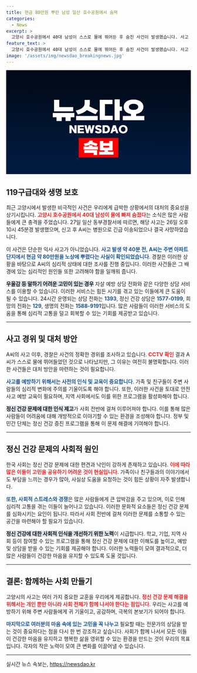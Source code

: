 ```yaml
---
title: 현금 80만원 뿌린 남성 일산 호수공원에서 숨져
categories:
  - News
excerpt: >
  고양시 호수공원에서 40대 남성이 스스로 물에 뛰어든 후 숨진 사건이 발생했습니다. 사고 전, 그는 현금 80만원을 뿌렸고, 경찰은 이 사고의 경위를 조사 중입니다.
feature_text: >
  고양시 호수공원에서 40대 남성이 스스로 물에 뛰어든 후 숨진 사건이 발생했습니다. 사고 전, 그는 현금 80만원을 뿌렸고, 경찰은 이 사고의 경위를 조사 중입니다.
image: '/assets/img/newsdao_breakingnews.jpg'
---
```


<p><img src="/assets/img/newsdao_breakingnews.jpg" alt="koreaapp 속보" /></p>

<h2 data-ke-size="size26">119구급대와 생명 보호</h2>

<p data-ke-size="size16">최근 고양시에서 발생한 비극적인 사건은 우리에게 급박한 상황에서의 대처의 중요성을 상기시킵니다. <b><span style="color: #ee2323;">고양시 호수공원에서 40대 남성이 물에 빠져 숨졌다</b></span>는 소식은 많은 사람들에게 큰 충격을 주었습니다. 27일 일산 동부경찰서에 따르면, 해당 사고는 26일 오후 10시 45분경 발생했으며, 신고 후 A씨는 병원으로 긴급 이송되었으나 결국 사망하였습니다. </p>

<p data-ke-size="size16">이 사건은 단순한 익사 사고가 아니었습니다. <b><span style="color: #1a5490;">사고 발생 약 40분 전, A씨는 주변 아파트 단지에서 현금 약 80만원을 노상에 뿌렸다는 사실이 확인되었습니다</b></span>. 경찰은 이러한 상황을 바탕으로 A씨의 심리적 상태에 대한 조사를 진행 중입니다. 이러한 사건들은 그 배경에 있는 심리적인 원인들 또한 고려해야 함을 일깨워 줍니다.</p>

<p data-ke-size="size16"><b><span style="background-color: #21538527;">우울감 등 말하기 어려운 고민이 있는 경우</b></span> 자살 예방 상담 전화와 같은 다양한 상담 서비스를 이용할 수 있습니다. 이러한 서비스는 힘든 시기를 겪고 있는 이들에게 큰 도움이 될 수 있습니다. 24시간 운영되는 상담 전화는 <b><span style="color: #1a5490;">1393</b></span>, 정신 건강 상담은 <b><span style="color: #1a5490;">1577-0199</b></span>, 희망의 전화는 <b><span style="color: #1a5490;">129</b></span>, 생명의 전화는 <b><span style="color: #1a5490;">1588-9191</b></span>입니다. 많은 사람들이 이러한 서비스의 도움을 통해 심리적 고통을 덜고 회복할 수 있는 기회를 제공받고 있습니다.</p>

<hr>

<h2 data-ke-size="size26">사고 경위 및 대처 방안</h2>

<p data-ke-size="size16">A씨의 사고 이후, 경찰은 사건의 정확한 경위를 조사하고 있습니다. <b><span style="color: #ee2323;">CCTV 확인</b></span> 결과 A씨가 스스로 물에 뛰어들었던 것으로 나타났지만, 그 이유는 여전히 불명확합니다. 이러한 사건들은 대처 방안을 마련하는 것이 필요합니다. </p>

<p data-ke-size="size16"><b><span style="color: #1a5490;">사고를 예방하기 위해서는 사전의 인식 및 교육이 중요합니다</b></span>. 가족 및 친구들이 주변 사람들의 심리적 변화에 주의를 기울이도록 해야 합니다. 또한, 이러한 사건을 토대로 안전사고 예방 교육이 필요하며, 지역 사회에서도 이를 위한 프로그램을 활성화해야 합니다.</p>

<p data-ke-size="size16"><b><span style="background-color: #21538527;">정신 건강 문제에 대한 인식 제고</b></span>가 사회 전반에 걸쳐 이루어져야 합니다. 이를 통해 많은 사람들이 어려움에 대해 개방적으로 이야기할 수 있는 환경을 조성해야 합니다. 정부 및 민간 단체는 정신 건강 증진 프로그램을 통해 이 문제 해결에 기여해야 합니다.</p>

<hr>

<h2 data-ke-size="size26">정신 건강 문제의 사회적 원인</h2>

<p data-ke-size="size16">한국 사회는 정신 건강 문제에 대한 편견과 낙인이 강하게 존재하고 있습니다. <b><span style="color: #ee2323;">이에 따라 많은 이들이 고민을 공유하기 어려운 것이 현실입니다</b></span>. 가족이나 친구들과의 이야기에서도 부담을 느끼는 경우가 많아, 사실상 도움을 요청하는 것이 힘든 상황이 자주 발생합니다.</p>

<p data-ke-size="size16"><b><span style="color: #1a5490;">또한, 사회적 스트레스와 경쟁</b></span>은 많은 사람들에게 큰 압박감을 주고 있으며, 이로 인해 심리적 고통을 겪는 이들이 늘어나고 있습니다. 이러한 문화적 요소들은 정신 건강 문제를 심화시키는 요인이 됩니다. 따라서 사회 전반에 걸쳐 이러한 문제를 소통할 수 있는 공간을 마련해야 할 필요가 있습니다.</p>

<p data-ke-size="size16"><b><span style="background-color: #21538527;">정신 건강에 대한 사회적 인식을 개선하기 위한 노력</b></span>이 시급합니다. 학교, 기업, 지역 사회 등이 참여할 수 있는 프로그램을 통해 정신 건강 문제에 대한 이해도를 높이고, 예방 및 상담을 받을 수 있는 기회를 제공해야 합니다. 이러한 노력들이 모여 결과적으로, 더 많은 사람들이 건강한 마음을 유지할 수 있도록 도울 것입니다.</p>

<hr>

<h2 data-ke-size="size26">결론: 함께하는 사회 만들기</h2>

<p data-ke-size="size16">고양시의 사고는 여러 가지 중요한 교훈을 우리에게 제공합니다. <b><span style="color: #ee2323;">정신 건강 문제 해결을 위해서는 개인 뿐만 아니라 사회 전체가 함께 나서야 한다는 점입니다</b></span>. 우리는 사고를 예방하기 위해 주변 사람들에게 귀 기울이고, 공감하며, 극복의 본보기가 되어야 합니다. </p>

<p data-ke-size="size16"><b><span style="color: #1a5490;">마지막으로 여러분의 마음 속에 있는 고민을 꼭 나누고</b></span> 필요할 때는 전문가의 상담을 받는 것이 중요하다는 점을 다시 한 번 강조하고 싶습니다. 사회가 함께 나서서 모든 이들이 건강한 마음을 유지하고 행복한 삶을 영위할 수 있는 환경을 만드는 것이 우리의 목표입니다. 각자의 작은 노력이 모여 큰 변화를 이끌어낼 수 있습니다.</p>

<hr>
실시간 뉴스 속보는, <a href="https://newsdao.kr" rel="dofollow">https://newsdao.kr</a>


